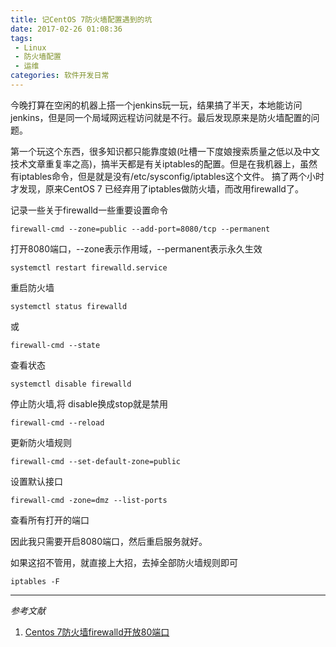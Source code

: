 ```yaml
---
title: 记CentOS 7防火墙配置遇到的坑
date: 2017-02-26 01:08:36
tags:
 - Linux
 - 防火墙配置
 - 运维
categories: 软件开发日常
---
```

今晚打算在空闲的机器上搭一个jenkins玩一玩，结果搞了半天，本地能访问jenkins，但是同一个局域网远程访问就是不行。最后发现原来是防火墙配置的问题。

第一个玩这个东西，很多知识都只能靠度娘(吐槽一下度娘搜索质量之低以及中文技术文章重复率之高)，搞半天都是有关iptables的配置。但是在我机器上，虽然有iptables命令，但是就是没有/etc/sysconfig/iptables这个文件。 搞了两个小时才发现，原来CentOS 7 已经弃用了iptables做防火墙，而改用firewalld了。

<!--more-->

记录一些关于firewalld一些重要设置命令

```
firewall-cmd --zone=public --add-port=8080/tcp --permanent
```
打开8080端口，--zone表示作用域，--permanent表示永久生效

```
systemctl restart firewalld.service
```
重启防火墙

```
systemctl status firewalld
```
或
```
firewall-cmd --state
```
查看状态

```
systemctl disable firewalld
```
停止防火墙,将 disable换成stop就是禁用

```
firewall-cmd --reload
```
更新防火墙规则

```
firewall-cmd --set-default-zone=public
```
设置默认接口

```
firewall-cmd -zone=dmz --list-ports
```
查看所有打开的端口

因此我只需要开启8080端口，然后重启服务就好。

如果这招不管用，就直接上大招，去掉全部防火墙规则即可

```
iptables -F
```

---
*参考文献*

1. [Centos 7防火墙firewalld开放80端口](http://www.cnblogs.com/archoncap/p/5402983.html)


